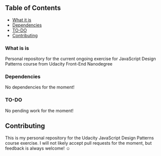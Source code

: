 ## Table of Contents
* [What it is](#what-is)
* [Dependencies](#dependencies)
* [TO-DO](#to-do)
* [Contributing](#contributing)

### What is is

Personal repository for the current ongoing exercise for JavaScript Design Patterns course from Udacity Front-End Nanodegree

### Dependencies

No dependencies for the moment! 

### TO-DO

No pending work for the moment!


## Contributing

This is my personal repository for the Udacity JavaScript Design Patterns course exercise. I will not likely accept pull requests for the moment, but feedback is always welcome! :relaxed:
